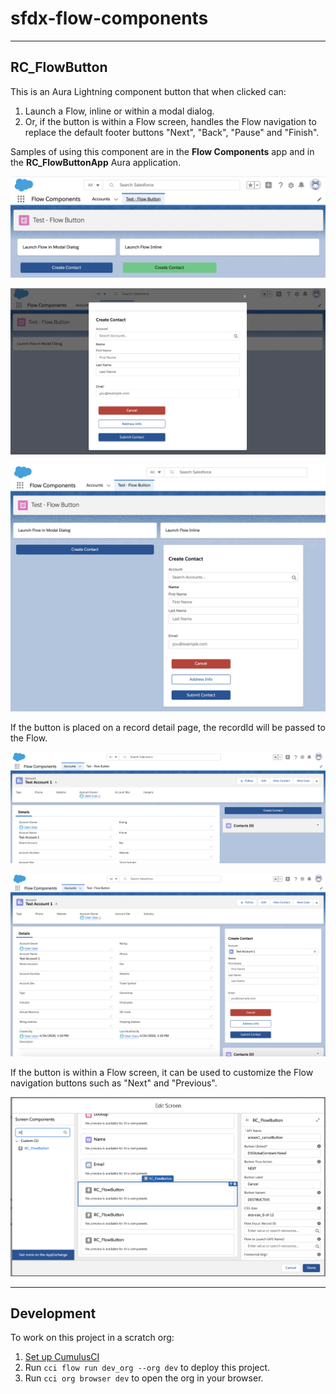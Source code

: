 # sfdx-flow-components

----------
## RC_FlowButton

This is an Aura Lightning component button that when clicked can:

1. Launch a Flow, inline or within a modal dialog.
2. Or, if the button is within a Flow screen, handles the Flow navigation to replace the default footer buttons "Next", "Back", "Pause" and "Finish".

Samples of using this component are in the **Flow Components** app and in the **RC_FlowButtonApp** Aura application.

![Flow Components](docs/images/app-flowComponents1.png)

![Launch Flow In Modal](docs/images/app-flowComponents-flowInModal.png)

![Launch Flow Inline](docs/images/app-flowComponents-flowInline.png)

If the button is placed on a record detail page, the recordId will be passed to the Flow. 

![Pass recordId from record detail page](docs/images/accountPage-createContact-1.png)

![Pass recordId from record detail page](docs/images/accountPage-createContact-2.png)

If the button is within a Flow screen, it can be used to customize the Flow navigation buttons such as "Next" and "Previous".

![Flow navigation button](docs/images/flowScreen-next.png)


----------
## Development

To work on this project in a scratch org:

1. [Set up CumulusCI](https://cumulusci.readthedocs.io/en/latest/tutorial.html)
2. Run `cci flow run dev_org --org dev` to deploy this project.
3. Run `cci org browser dev` to open the org in your browser.